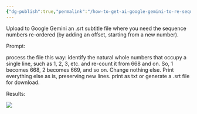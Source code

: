 ```yaml
---
{"dg-publish":true,"permalink":"/how-to-get-ai-google-gemini-to-re-sequence-a-srt-subtitle-file/","title":"How to get AI (Google Gemini) to re-sequence a .srt subtitle file","tags":["#AI","#srt","#HappyScribe","#Turboscribe","#Google Gemini","#shared"],"noteIcon":"2"}
---
```


Upload to Google Gemini an .srt subtitle file where you need the sequence numbers re-ordered (by adding an offset, starting from a new number).

Prompt:

process the file this way: identify the natural whole numbers that occupy a single line, such as 1, 2, 3, etc. and re-count it from 668 and on. So, 1 becomes 668, 2 becomes 669, and so on. Change nothing else. Print everything else as is, preserving new lines. print as txt or generate a .srt file for download.

Results:

![](https://firebasestorage.googleapis.com/v0/b/recall-308915.appspot.com/o/user%2FX5DuocQqVgb3kCLgoNZDeF4M2qa2%2Fcard-images%2F1fb5dc8e-cd4e-4b77-92f1-92f1f3dba911.jpg?alt=media&token=3b6b55ac-43bc-4200-8467-d20c3260ad4b)




